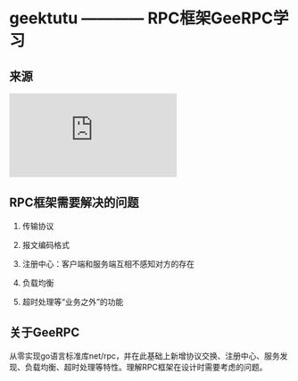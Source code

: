 # geektutu ———— RPC框架GeeRPC学习

## 来源

![GeeRPC](https://geektutu.com/post/geerpc.html)

## RPC框架需要解决的问题

1. 传输协议

2. 报文编码格式

3. 注册中心：客户端和服务端互相不感知对方的存在

4. 负载均衡

5. 超时处理等“业务之外”的功能

## 关于GeeRPC

从零实现go语言标准库net/rpc，并在此基础上新增协议交换、注册中心、服务发现、负载均衡、超时处理等特性。理解RPC框架在设计时需要考虑的问题。
